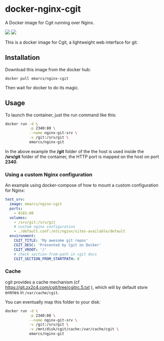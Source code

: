# docker-nginx-cgit

A Docker image for Cgit running over Nginx.

[![](https://images.microbadger.com/badges/image/emarcs/nginx-cgit.svg)](http://microbadger.com/images/emarcs/nginx-cgit "Get your own image badge on microbadger.com") [![](https://images.microbadger.com/badges/version/emarcs/nginx-cgit.svg)](http://microbadger.com/images/emarcs/nginx-cgit "Get your own version badge on microbadger.com")

This is a docker image for Cgit, a lightweight web interface for git.

## Installation

Download this image from the docker hub:

```shell
docker pull emarcs/nginx-cgit
```

Then wait for docker to do its magic.

## Usage

To launch the container, just the run command like this:

```sh
docker run -d \
           -p 2340:80 \
           --name nginx-git-srv \
           -v /git:/srv/git \
           emarcs/nginx-git
```

In the above example the **/git** folder of the the host
is used inside the **/srv/git** folder of the container,
the HTTP port is mapped on the host on port **2340**.

### Using a custom Nginx configuration

An example using docker-compose of how to mount a custom
configuration for Nginx:

```yml
test_srv:
  image: emarcs/nginx-cgit
  ports:
    - 8181:80
  volumes:
    - /srv/git:/srv/git
    # custom nginx configuration
    - ./default.conf:/etc/nginx/sites-available/default
  environment:
    CGIT_TITLE: 'My awesome git repos'
    CGIT_DESC: 'Presented by Cgit on Docker'
    CGIT_VROOT: '/'
    # check section-from-path in cgit docs
    CGIT_SECTION_FROM_STARTPATH: 0
```

### Cache

cgit provides a cache mechanism (cf https://git.zx2c4.com/cgit/tree/cgitrc.5.txt ), which will
by default store entries in `/var/cache/cgit`.

You can eventually map this folder to your disk:
```sh
docker run -d \
           -p 2340:80 \
           --name nginx-git-srv \
           -v /git:/srv/git \
           -v /mnt/disk/cgit/cache:/var/cache/cgit \
           emarcs/nginx-git
```

